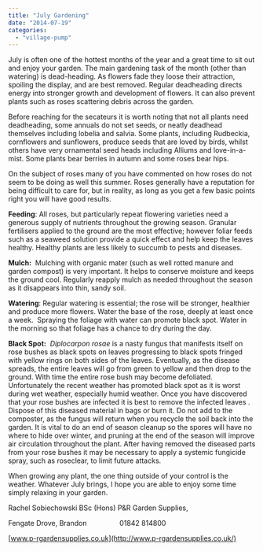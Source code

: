 ```yaml
---
title: "July Gardening"
date: "2014-07-19"
categories: 
  - "village-pump"
---
```


July is often one of the hottest months of the year and a great time to sit out and enjoy your garden. The main gardening task of the month (other than watering) is dead-heading. As flowers fade they loose their attraction, spoiling the display, and are best removed. Regular deadheading directs energy into stronger growth and development of flowers. It can also prevent plants such as roses scattering debris across the garden.

Before reaching for the secateurs it is worth noting that not all plants need deadheading, some annuals do not set seeds, or neatly deadhead themselves including lobelia and salvia. Some plants, including Rudbeckia, cornflowers and sunflowers, produce seeds that are loved by birds, whilst others have very ornamental seed heads including Alliums and love-in-a-mist. Some plants bear berries in autumn and some roses bear hips.

On the subject of roses many of you have commented on how roses do not seem to be doing as well this summer. Roses generally have a reputation for being difficult to care for, but in reality, as long as you get a few basic points right you will have good results.

**Feeding**: All roses, but particularly repeat flowering varieties need a generous supply of nutrients throughout the growing season. Granular fertilisers applied to the ground are the most effective; however foliar feeds such as a seaweed solution provide a quick effect and help keep the leaves healthy. Healthy plants are less likely to succumb to pests and diseases.

**Mulch:**  Mulching with organic mater (such as well rotted manure and garden compost) is very important. It helps to conserve moisture and keeps the ground cool. Regularly reapply mulch as needed throughout the season as it disappears into thin, sandy soil.

**Watering**: Regular watering is essential; the rose will be stronger, healthier and produce more flowers. Water the base of the rose, deeply at least once a week.  Spraying the foliage with water can promote black spot. Water in the morning so that foliage has a chance to dry during the day.

**Black Spot:**  _Diplocarpon rosae_ is a nasty fungus that manifests itself on rose bushes as black spots on leaves progressing to black spots fringed with yellow rings on both sides of the leaves. Eventually, as the disease spreads, the entire leaves will go from green to yellow and then drop to the ground. With time the entire rose bush may become defoliated. Unfortunately the recent weather has promoted black spot as it is worst during wet weather, especially humid weather. Once you have discovered that your rose bushes are infected it is best to remove the infected leaves . Dispose of this diseased material in bags or burn it. Do not add to the composter, as the fungus will return when you recycle the soil back into the garden. It is vital to do an end of season cleanup so the spores will have no where to hide over winter, and pruning at the end of the season will improve air circulation throughout the plant. After having removed the diseased parts from your rose bushes it may be necessary to apply a systemic fungicide spray, such as roseclear, to limit future attacks.

When growing any plant, the one thing outside of your control is the weather. Whatever July brings, I hope you are able to enjoy some time simply relaxing in your garden.

Rachel Sobiechowski BSc (Hons) P&R Garden Supplies,

Fengate Drove, Brandon                 01842 814800

[www.p-rgardensupplies.co.uk](http://www.p-rgardensupplies.co.uk/)
